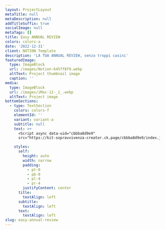 ```yaml
---
layout: ProjectLayout
metaTitle: null
metaDescription: null
addTitleSuffix: true
socialImage: null
metaTags: []
title: Easy ANNUAL REVIEW
colors: colors-a
date: '2022-12-31'
client: NOTION Template
description: 'LA TUA ANNUAL REVIEW, senza troppi casini'
featuredImage:
  type: ImageBlock
  url: /images/Notion-645ff8f9.webp
  altText: Project thumbnail image
  caption: ''
media:
  type: ImageBlock
  url: /images/iMac-12-_1_.webp
  altText: Project image
bottomSections:
  - type: TextSection
    colors: colors-f
    elementId: ''
    variant: variant-a
    subtitle: null
    text: >+
      <Script async data-uid="cbbba8d9e9"
      src="https://kit-sopravvivenza-creator.ck.page/cbbba8d9e9/index.js" />

    styles:
      self:
        height: auto
        width: narrow
        padding:
          - pt-0
          - pb-0
          - pl-4
          - pr-4
        justifyContent: center
      title:
        textAlign: left
      subtitle:
        textAlign: left
      text:
        textAlign: left
slug: easy-annual-review
---
```

<Script async data-uid="cbbba8d9e9" src="https://kit-sopravvivenza-creator.ck.page/cbbba8d9e9/index.js" />

Hai mai provato a fare una **Annual Review**?

È uno strumento potentissimo, che ti permette di **ragionare sugli ultimi 12 mesi e di pianificare i prossimi 12**.

Solo che è un casino crearla.

Ed è un altro grande casino farla.

Perché ci vuole un **sacco di tempo e tanta riflessione**.

Fidati, ci sono passato più volte.

E per questo ho creato **Easy Annual Review** per risolvere per te almeno il problema del **tempo**.

Magari non fai la tua Annual Review.

O magari la fai ma su fogli di calcolo e/o documenti vari.

Oppure la fai ma senza vederne gli impatti sulla tua vita quotidiana.

<br/>

Con **Easy Annual Review**, potrai:

*   risparmiare tutto il tempo che sprecheresti a creare la review da 0;

*   rendere la Review davvero utile perché avrà impatto sulla tua vita quotidiana;

*   raggiungere i tuoi obiettivi annuali, per davvero;

Inizia subito a utilizzare Easy Annual Review e ottieni il massimo dalla tua revisione annuale.

Provalo ora e trasforma la tua revisione annuale in un processo semplice e organizzato.

<br/>

PS:

**Easy Annual Review è in pre-lancio.**

tu che leggi Kit di Sopravvivenza per Creator potrai inserirti nella waiting-list (inserendo il tuo indirizzo e-mail nel form qui sotto o sopra) e quando lancerò il template nei prossimi giorni, lo saprai subito.

**I primi 10 a iscriversi, riceveranno il template GRATIS.**
